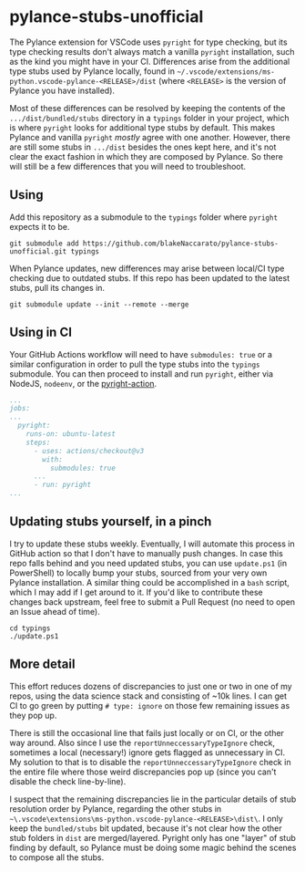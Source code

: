 # pylance-stubs-unofficial

The Pylance extension for VSCode uses `pyright` for type checking, but its type checking results don't always match a vanilla `pyright` installation, such as the kind you might have in your CI. Differences arise from the additional type stubs used by Pylance locally, found in `~/.vscode/extensions/ms-python.vscode-pylance-<RELEASE>/dist` (where `<RELEASE>` is the version of Pylance you have installed).

Most of these differences can be resolved by keeping the contents of the `.../dist/bundled/stubs` directory in a `typings` folder in your project, which is where `pyright` looks for additional type stubs by default. This makes Pylance and vanilla `pyright` *mostly* agree with one another. However, there are still some stubs in `.../dist` besides the ones kept here, and it's not clear the exact fashion in which they are composed by Pylance. So there will still be a few differences that you will need to troubleshoot.

## Using

Add this repository as a submodule to the `typings` folder where `pyright` expects it to be.

```Shell
git submodule add https://github.com/blakeNaccarato/pylance-stubs-unofficial.git typings
```

When Pylance updates, new differences may arise between local/CI type checking due to outdated stubs. If this repo has been updated to the latest stubs, pull its changes in.

```Shell
git submodule update --init --remote --merge
```

## Using in CI

Your GitHub Actions workflow will need to have `submodules: true` or a similar configuration in order to pull the type stubs into the `typings` submodule. You can then proceed to install and run `pyright`, either via NodeJS, `nodeenv`, or the [pyright-action](https://github.com/jakebailey/pyright-action).

```YAML
...
jobs:
...
  pyright:
    runs-on: ubuntu-latest
    steps:
      - uses: actions/checkout@v3
        with:
          submodules: true
      ...
      - run: pyright
...
```

## Updating stubs yourself, in a pinch

I try to update these stubs weekly. Eventually, I will automate this process in GitHub action so that I don't have to manually push changes. In case this repo falls behind and you need updated stubs, you can use `update.ps1` (in PowerShell) to locally bump your stubs, sourced from your very own Pylance installation. A similar thing could be accomplished in a `bash` script, which I may add if I get around to it. If you'd like to contribute these changes back upstream, feel free to submit a Pull Request (no need to open an Issue ahead of time).

```Shell
cd typings
./update.ps1
```

## More detail

This effort reduces dozens of discrepancies to just one or two in one of my repos, using the data science stack and consisting of ~10k lines. I can get CI to go green by putting `# type: ignore` on those few remaining issues as they pop up.

There is still the occasional line that fails just locally or on CI, or the other way around. Also since I use the `reportUnneccessaryTypeIgnore` check, sometimes a local (necessary!) ignore gets flagged as unnecessary in CI. My solution to that is to disable the `reportUnneccessaryTypeIgnore` check in the entire file where those weird discrepancies pop up (since you can't disable the check line-by-line).

I suspect that the remaining discrepancies lie in the particular details of stub resolution order by Pylance, regarding the other stubs in `~\.vscode\extensions\ms-python.vscode-pylance-<RELEASE>\dist\`. I only keep the `bundled/stubs` bit updated, because it's not clear how the other stub folders in `dist` are merged/layered. Pyright only has one "layer" of stub finding by default, so Pylance must be doing some magic behind the scenes to compose all the stubs.
